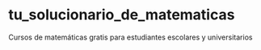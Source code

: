 # tu_solucionario_de_matematicas
Cursos de matemáticas gratis para estudiantes escolares y universitarios
